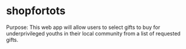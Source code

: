 # shopfortots

Purpose: This web app will allow users to select gifts to buy for underprivileged youths in their local community from a list of requested gifts.

